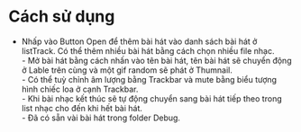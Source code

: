 # Cách sử dụng

- Nhấp vào Button Open để thêm bài hát vào danh sách bài hát ở listTrack. Có thể thêm nhiều bài hát bằng cách chọn nhiều file nhạc.
<br>- Mở bài hát bằng cách nhấn vào tên bài hát, tên bài hát sẽ chuyển động ở Lable trên cùng và một gif random sẽ phát ở Thumnail.
<br>- Có thể tuỳ chỉnh âm lượng bằng Trackbar và mute bằng biểu tượng hình chiếc loa ở cạnh Trackbar.
<br>- Khi bài nhạc kết thúc sẽ tự động chuyển sang bài hát tiếp theo trong list nhạc cho đến khi hết bài hát.
<br>- Đã có sẵn vài bài hát trong folder Debug.
